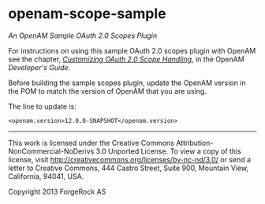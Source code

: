 # openam-scope-sample

*An OpenAM Sample OAuth 2.0 Scopes Plugin*

For instructions on using this sample OAuth 2.0 scopes plugin with OpenAM
see the chapter,
*[Customizing OAuth 2.0 Scope Handling](http://openam.forgerock.org/openam-documentation/openam-doc-source/doc/dev-guide/index/chap-oauth2-scopes.html)*,
in the OpenAM *Developer's Guide*.

Before building the sample scopes plugin, update the OpenAM version in the POM
to match the version of OpenAM that you are using.

The line to update is:

    <openam.version>12.0.0-SNAPSHOT</openam.version>

* * *
This work is licensed under the Creative Commons
Attribution-NonCommercial-NoDerivs 3.0 Unported License.
To view a copy of this license, visit
<http://creativecommons.org/licenses/by-nc-nd/3.0/>
or send a letter to Creative Commons, 444 Castro Street,
Suite 900, Mountain View, California, 94041, USA.

Copyright 2013 ForgeRock AS
